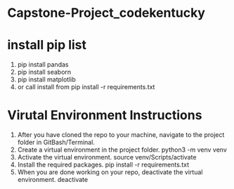 # Capstone-Project_codekentucky

# install pip list
1. pip install pandas
2. pip install seaborn
3. pip install matplotlib
99. or call install from pip install -r requirements.txt

# Virutal Environment Instructions
1. After you have cloned the repo to your machine, navigate to the project folder in GitBash/Terminal.
2. Create a virtual environment in the project folder. python3 -m venv venv
3. Activate the virtual environment. source venv/Scripts/activate
4. Install the required packages. pip install -r requirements.txt
5. When you are done working on your repo, deactivate the virtual environment. deactivate

